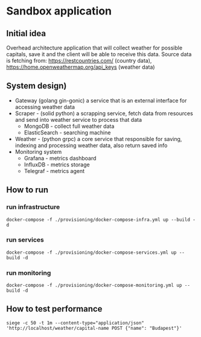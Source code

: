 # Sandbox application

## Initial idea

Overhead architecture application that will collect weather for possible capitals, save it and the client will be able to receive this data.
Source data is fetching from: https://restcountries.com/ (country data), https://home.openweathermap.org/api_keys (weather data)

## System design)

- Gateway (golang gin-gonic) a service that is an external interface for accessing weather data
- Scraper - (solid python) a scrapping service, fetch data from resources and send into weather service to process that data
  - MongoDB - collect full weather data
  - ElasticSearch - searching machine
- Weather - (python grpc) a core service that responsible for saving, indexing and processing weather data, also return saved info
- Monitoring system
  - Grafana - metrics dashboard
  - InfluxDB - metrics storage
  - Telegraf - metrics agent

## How to run

### run infrastructure 

`docker-compose -f ./provisioning/docker-compose-infra.yml up --build -d`

### run services

`docker-compose -f ./provisioning/docker-compose-services.yml up --build -d`

### run monitoring

`docker-compose -f ./provisioning/docker-compose-monitoring.yml up --build -d`

## How to test performance

`siege -c 50 -t 1m --content-type="application/json" 'http://localhost/weather/capital-name POST {"name": "Budapest"}'`
